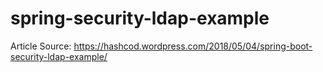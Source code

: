 # spring-security-ldap-example

Article Source: https://hashcod.wordpress.com/2018/05/04/spring-boot-security-ldap-example/
